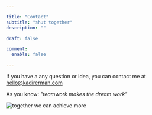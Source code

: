 ```yaml
---

title: "Contact"
subtitle: "shut together"
description: ""

draft: false

comment:
  enable: false

---
```


If you have a any question or idea, you can contact me at hello@kadirerman.com

As you know: *"teamwork makes the dream work"*

![together we can achieve more](https://i.hizliresim.com/qwepkyd.jpeg)
